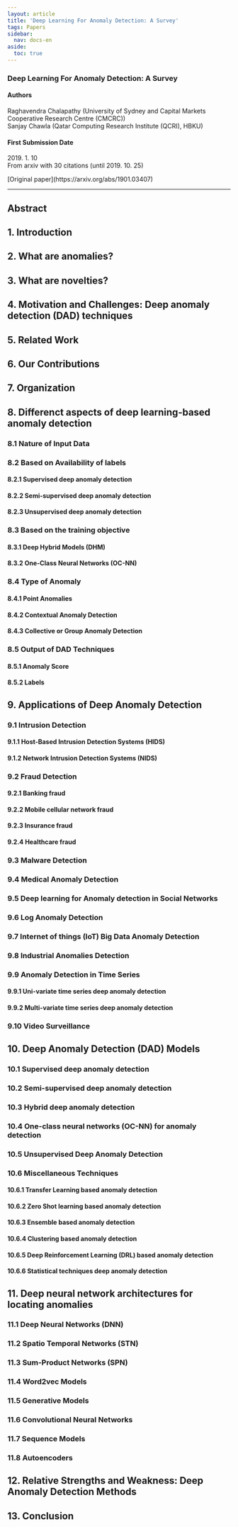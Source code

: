 ```yaml
---
layout: article
title: 'Deep Learning For Anomaly Detection: A Survey'
tags: Papers
sidebar:
  nav: docs-en
aside:
  toc: true
---
```


### Deep Learning For Anomaly Detection: A Survey

<!--more-->

#### Authors
Raghavendra Chalapathy (University of Sydney and Capital Markets Cooperative Research Centre (CMCRC)) <br>
Sanjay Chawla (Qatar Computing Research Institute (QCRI), HBKU) <br>

#### First Submission Date
<p> 2019. 1. 10 <br>
From arxiv with 30 citations (until 2019. 10. 25) </p>
[Original paper](https://arxiv.org/abs/1901.03407) <br>

---

## Abstract
## 1. Introduction
## 2. What are anomalies?
## 3. What are novelties?
## 4. Motivation and Challenges: Deep anomaly detection (DAD) techniques
## 5. Related Work
## 6. Our Contributions
## 7. Organization
## 8. Differenct aspects of deep learning-based anomaly detection
### 8.1 Nature of Input Data
### 8.2 Based on Availability of labels
#### 8.2.1 Supervised deep anomaly detection
#### 8.2.2 Semi-supervised deep anomaly detection
#### 8.2.3 Unsupervised deep anomaly detection
### 8.3 Based on the training objective
#### 8.3.1 Deep Hybrid Models (DHM)
#### 8.3.2 One-Class Neural Networks (OC-NN)
### 8.4 Type of Anomaly
#### 8.4.1 Point Anomalies
#### 8.4.2 Contextual Anomaly Detection
#### 8.4.3 Collective or Group Anomaly Detection
### 8.5 Output of DAD Techniques
#### 8.5.1 Anomaly Score
#### 8.5.2 Labels
## 9. Applications of Deep Anomaly Detection
### 9.1 Intrusion Detection
#### 9.1.1 Host-Based Intrusion Detection Systems (HIDS)
#### 9.1.2 Network Intrusion Detection Systems (NIDS)
### 9.2 Fraud Detection
#### 9.2.1 Banking fraud
#### 9.2.2 Mobile cellular network fraud
#### 9.2.3 Insurance fraud
#### 9.2.4 Healthcare fraud
### 9.3 Malware Detection
### 9.4 Medical Anomaly Detection
### 9.5 Deep learning for Anomaly detection in Social Networks
### 9.6 Log Anomaly Detection
### 9.7 Internet of things (IoT) Big Data Anomaly Detection
### 9.8 Industrial Anomalies Detection
### 9.9 Anomaly Detection in Time Series
#### 9.9.1 Uni-variate time series deep anomaly detection
#### 9.9.2 Multi-variate time series deep anomaly detection
### 9.10 Video Surveillance
## 10. Deep Anomaly Detection (DAD) Models
### 10.1 Supervised deep anomaly detection
### 10.2 Semi-supervised deep anomaly detection
### 10.3 Hybrid deep anomaly detection
### 10.4 One-class neural networks (OC-NN) for anomaly detection
### 10.5 Unsupervised Deep Anomaly Detection
### 10.6 Miscellaneous Techniques
#### 10.6.1 Transfer Learning based anomaly detection
#### 10.6.2 Zero Shot learning based anomaly detection
#### 10.6.3 Ensemble based anomaly detection
#### 10.6.4 Clustering based anomaly detection
#### 10.6.5 Deep Reinforcement Learning (DRL) based anomaly detection
#### 10.6.6 Statistical techniques deep anomaly detection
## 11. Deep neural network architectures for locating anomalies
### 11.1 Deep Neural Networks (DNN)
### 11.2 Spatio Temporal Networks (STN)
### 11.3 Sum-Product Networks (SPN)
### 11.4 Word2vec Models
### 11.5 Generative Models
### 11.6 Convolutional Neural Networks
### 11.7 Sequence Models
### 11.8 Autoencoders
## 12. Relative Strengths and Weakness: Deep Anomaly Detection Methods
## 13. Conclusion
